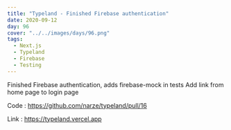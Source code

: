 ```yaml
---
title: "Typeland - Finished Firebase authentication"
date: 2020-09-12
day: 96
cover: "../../images/days/96.png"
tags:
  - Next.js
  - Typeland
  - Firebase
  - Testing
---
```


Finished Firebase authentication, adds firebase-mock in tests
Add link from home page to login page

Code : https://github.com/narze/typeland/pull/16

Link : https://typeland.vercel.app
